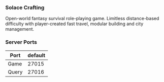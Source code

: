 ### Solace Crafting

Open-world fantasy survival role-playing game. Limitless distance-based difficulty with player-created fast travel, modular building and city management.

### Server Ports

| Port  | default |
|-------|---------|
| Game  | 27015   |
| Query | 27016   |
